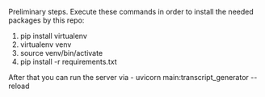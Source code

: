 Preliminary steps. Execute these commands in order to install the needed packages by this repo:
1. pip install virtualenv
2. virtualenv venv
3. source venv/bin/activate
4. pip install -r requirements.txt

After that you can run the server via - uvicorn main:transcript_generator --reload
